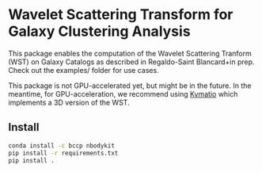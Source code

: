 # Wavelet Scattering Transform for Galaxy Clustering Analysis

This package enables the computation of the Wavelet Scattering Tranform (WST) on Galaxy Catalogs as described in Regaldo-Saint Blancard+in prep.
Check out the examples/ folder for use cases.

This package is not GPU-accelerated yet, but might be in the future. In the meantime, for GPU-acceleration, we recommend using [Kymatio](https://github.com/kymatio/kymatio) which implements a 3D version of the WST.

## Install

```bash
conda install -c bccp nbodykit
pip install -r requirements.txt
pip install .
```
